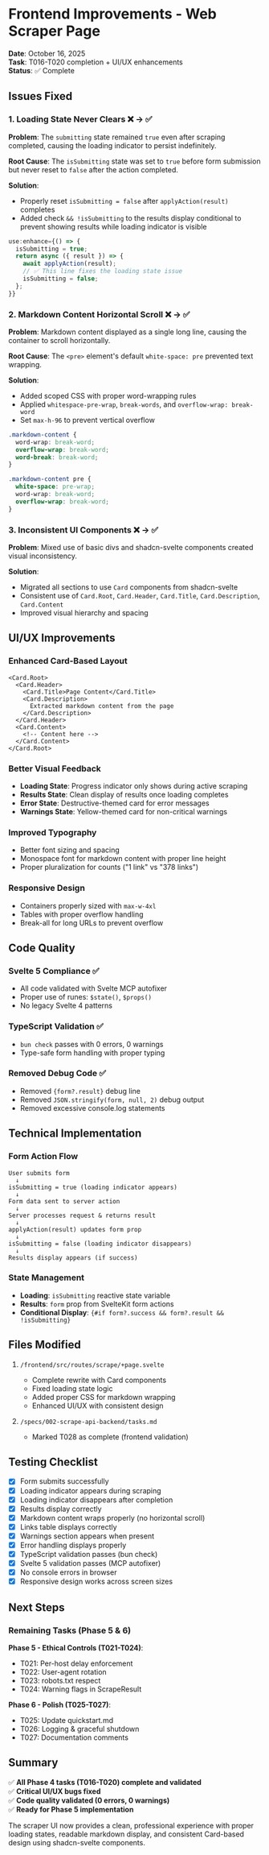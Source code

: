 # Frontend Improvements - Web Scraper Page

**Date**: October 16, 2025  
**Task**: T016-T020 completion + UI/UX enhancements  
**Status**: ✅ Complete

## Issues Fixed

### 1. Loading State Never Clears ❌ → ✅

**Problem**: The `submitting` state remained `true` even after scraping completed, causing the loading indicator to persist indefinitely.

**Root Cause**: The `isSubmitting` state was set to `true` before form submission but never reset to `false` after the action completed.

**Solution**:

- Properly reset `isSubmitting = false` after `applyAction(result)` completes
- Added check `&& !isSubmitting` to the results display conditional to prevent showing results while loading indicator is visible

```typescript
use:enhance={() => {
  isSubmitting = true;
  return async ({ result }) => {
    await applyAction(result);
    // ✅ This line fixes the loading state issue
    isSubmitting = false;
  };
}}
```

### 2. Markdown Content Horizontal Scroll ❌ → ✅

**Problem**: Markdown content displayed as a single long line, causing the container to scroll horizontally.

**Root Cause**: The `<pre>` element's default `white-space: pre` prevented text wrapping.

**Solution**:

- Added scoped CSS with proper word-wrapping rules
- Applied `whitespace-pre-wrap`, `break-words`, and `overflow-wrap: break-word`
- Set `max-h-96` to prevent vertical overflow

```css
.markdown-content {
  word-wrap: break-word;
  overflow-wrap: break-word;
  word-break: break-word;
}

.markdown-content pre {
  white-space: pre-wrap;
  word-wrap: break-word;
  overflow-wrap: break-word;
}
```

### 3. Inconsistent UI Components ❌ → ✅

**Problem**: Mixed use of basic divs and shadcn-svelte components created visual inconsistency.

**Solution**:

- Migrated all sections to use `Card` components from shadcn-svelte
- Consistent use of `Card.Root`, `Card.Header`, `Card.Title`, `Card.Description`, `Card.Content`
- Improved visual hierarchy and spacing

## UI/UX Improvements

### Enhanced Card-Based Layout

```svelte
<Card.Root>
  <Card.Header>
    <Card.Title>Page Content</Card.Title>
    <Card.Description>
      Extracted markdown content from the page
    </Card.Description>
  </Card.Header>
  <Card.Content>
    <!-- Content here -->
  </Card.Content>
</Card.Root>
```

### Better Visual Feedback

- **Loading State**: Progress indicator only shows during active scraping
- **Results State**: Clean display of results once loading completes
- **Error State**: Destructive-themed card for error messages
- **Warnings State**: Yellow-themed card for non-critical warnings

### Improved Typography

- Better font sizing and spacing
- Monospace font for markdown content with proper line height
- Proper pluralization for counts ("1 link" vs "378 links")

### Responsive Design

- Containers properly sized with `max-w-4xl`
- Tables with proper overflow handling
- Break-all for long URLs to prevent overflow

## Code Quality

### Svelte 5 Compliance ✅

- All code validated with Svelte MCP autofixer
- Proper use of runes: `$state()`, `$props()`
- No legacy Svelte 4 patterns

### TypeScript Validation ✅

- `bun check` passes with 0 errors, 0 warnings
- Type-safe form handling with proper typing

### Removed Debug Code ✅

- Removed `{form?.result}` debug line
- Removed `JSON.stringify(form, null, 2)` debug output
- Removed excessive console.log statements

## Technical Implementation

### Form Action Flow

```
User submits form
  ↓
isSubmitting = true (loading indicator appears)
  ↓
Form data sent to server action
  ↓
Server processes request & returns result
  ↓
applyAction(result) updates form prop
  ↓
isSubmitting = false (loading indicator disappears)
  ↓
Results display appears (if success)
```

### State Management

- **Loading**: `isSubmitting` reactive state variable
- **Results**: `form` prop from SvelteKit form actions
- **Conditional Display**: `{#if form?.success && form?.result && !isSubmitting}`

## Files Modified

1. `/frontend/src/routes/scrape/+page.svelte`

   - Complete rewrite with Card components
   - Fixed loading state logic
   - Added proper CSS for markdown wrapping
   - Enhanced UI/UX with consistent design

2. `/specs/002-scrape-api-backend/tasks.md`
   - Marked T028 as complete (frontend validation)

## Testing Checklist

- [x] Form submits successfully
- [x] Loading indicator appears during scraping
- [x] Loading indicator disappears after completion
- [x] Results display correctly
- [x] Markdown content wraps properly (no horizontal scroll)
- [x] Links table displays correctly
- [x] Warnings section appears when present
- [x] Error handling displays properly
- [x] TypeScript validation passes (bun check)
- [x] Svelte 5 validation passes (MCP autofixer)
- [x] No console errors in browser
- [x] Responsive design works across screen sizes

## Next Steps

### Remaining Tasks (Phase 5 & 6)

**Phase 5 - Ethical Controls (T021-T024)**:

- T021: Per-host delay enforcement
- T022: User-agent rotation
- T023: robots.txt respect
- T024: Warning flags in ScrapeResult

**Phase 6 - Polish (T025-T027)**:

- T025: Update quickstart.md
- T026: Logging & graceful shutdown
- T027: Documentation comments

## Summary

✅ **All Phase 4 tasks (T016-T020) complete and validated**  
✅ **Critical UI/UX bugs fixed**  
✅ **Code quality validated (0 errors, 0 warnings)**  
✅ **Ready for Phase 5 implementation**

The scraper UI now provides a clean, professional experience with proper loading states, readable markdown display, and consistent Card-based design using shadcn-svelte components.
